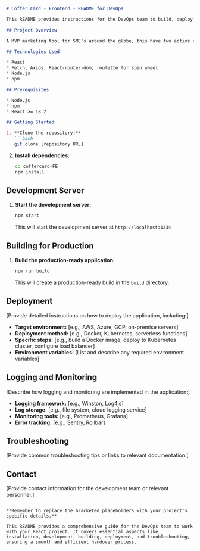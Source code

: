 ```markdown
# Coffer Card - Frontend - README for DevOps

This README provides instructions for the DevOps team to build, deploy, and manage the Coffer card React application.

## Project Overview

A MVP marketing tool for SME's around the globe, this have two active campaigns, which is Spin and win, Scratch card.

## Technologies Used

* React
* Fetch, Axios, React-router-dom, roulette for spin wheel
* Node.js
* npm 

## Prerequisites

* Node.js 
* npm 
* React >= 18.2

## Getting Started

1. **Clone the repository:**
   ```bash
   git clone [repository URL]
   ```

2. **Install dependencies:**
   ```bash
   cd coffercard-FE
   npm install 
   ```

## Development Server

1. **Start the development server:**
   ```bash
   npm start 
   ```

   This will start the development server at `http://localhost:1234`

## Building for Production

1. **Build the production-ready application:**
   ```bash
   npm run build 
   ```

   This will create a production-ready build in the `build` directory.

## Deployment

[Provide detailed instructions on how to deploy the application, including:]

* **Target environment:** [e.g., AWS, Azure, GCP, on-premise servers]
* **Deployment method:** [e.g., Docker, Kubernetes, serverless functions]
* **Specific steps:** [e.g., build a Docker image, deploy to Kubernetes cluster, configure load balancer]
* **Environment variables:** [List and describe any required environment variables]

## Logging and Monitoring

[Describe how logging and monitoring are implemented in the application:]

* **Logging framework:** [e.g., Winston, Log4js]
* **Log storage:** [e.g., file system, cloud logging service]
* **Monitoring tools:** [e.g., Prometheus, Grafana]
* **Error tracking:** [e.g., Sentry, Rollbar]

## Troubleshooting

[Provide common troubleshooting tips or links to relevant documentation.]

## Contact

[Provide contact information for the development team or relevant personnel.]
```

**Remember to replace the bracketed placeholders with your project's specific details.**

This README provides a comprehensive guide for the DevOps team to work with your React project. It covers essential aspects like installation, development, building, deployment, and troubleshooting, ensuring a smooth and efficient handover process.
